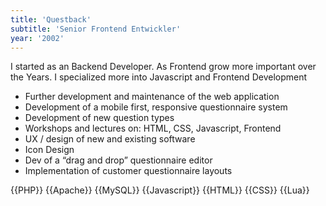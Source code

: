 ```yaml
---
title: 'Questback'
subtitle: 'Senior Frontend Entwickler'
year: '2002'
---
```


I started as an Backend Developer. As Frontend grow more important over the Years. I specialized more into Javascript and Frontend Development



* Further development and maintenance of the web application
* Development of a mobile first, responsive questionnaire system
* Development of new question types
* Workshops and lectures on: HTML, CSS, Javascript, Frontend
* UX / design of new and existing software
* Icon Design
* Dev of a “drag and drop” questionnaire editor
* Implementation of customer questionnaire layouts

{{PHP}}
{{Apache}}
{{MySQL}}
{{Javascript}}
{{HTML}}
{{CSS}}
{{Lua}}